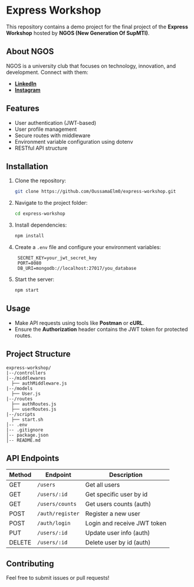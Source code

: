 # Express Workshop

This repository contains a demo project for the final project of the **Express Workshop** hosted by **NGOS (New Generation Of SupMTI)**.

## About NGOS
NGOS is a university club that focuses on technology, innovation, and development. Connect with them:
- **[LinkedIn](https://www.linkedin.com/company/ngos-new-generation-of-supmti/)**
- **[Instagram](https://www.instagram.com/ngos.supmti/)**

## Features
- User authentication (JWT-based)
- User profile management
- Secure routes with middleware
- Environment variable configuration using dotenv
- RESTful API structure

## Installation
1. Clone the repository:
   ```sh
   git clone https://github.com/OussamaElm0/express-workshop.git
   ```
2. Navigate to the project folder:
   ```sh
   cd express-workshop
   ```
3. Install dependencies:
   ```sh
   npm install
   ```
4. Create a `.env` file and configure your environment variables:
   ```env
    SECRET_KEY=your_jwt_secret_key
    PORT=8080
    DB_URI=mongodb://localhost:27017/you_database
   ```
5. Start the server:
   ```sh
   npm start
   ```

## Usage
- Make API requests using tools like **Postman** or **cURL**.
- Ensure the **Authorization** header contains the JWT token for protected routes.

## Project Structure
```
express-workshop/
|--/controllers
|--/middlewares
  ├── authMiddleware.js
|--/models
  ├── User.js
|--/routes
  ├── authRoutes.js
  ├── userRoutes.js
|--/scripts
  ├── start.sh
│-- .env
|-- .gitignore
│-- package.json
│-- README.md
```

## API Endpoints
| Method | Endpoint           | Description                  |
|--------|--------------------|------------------------------|
| GET    | `/users`           | Get all users                |
| GET    | `/users/:id `      | Get specific user by id      |
| GET    | `/users/counts`    | Get users counts (auth)      |
| POST   | `/auth/register`   | Register a new user          |
| POST   | `/auth/login`      | Login and receive JWT token  |
| PUT    | `/users/:id`       | Update user info (auth)      |
| DELETE | `/users/:id`       | Delete user by id (auth)     |

## Contributing
Feel free to submit issues or pull requests!
